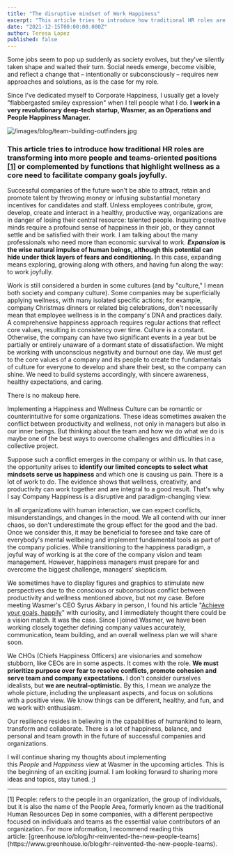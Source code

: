 ```yaml
---
title: "The disruptive mindset of Work Happiness"
excerpt: "This article tries to introduce how traditional HR roles are transforming into more people and teams-oriented positions or complemented by functions that highlight wellness as a core need to facilitate company goals joyfully."
date: "2021-12-15T00:00:00.000Z"
author: Teresa Lopez
published: false
---
```


Some jobs seem to pop up suddenly as society evolves, but they've silently taken shape and waited their turn. Social needs emerge, become visible, and reflect a change that – intentionally or subconsciously – requires new approaches and solutions, as is the case for my role.

Since I've dedicated myself to Corporate Happiness, I usually get a lovely "flabbergasted smiley expression" when I tell people what I do. **I work in a very revolutionary deep-tech startup, Wasmer, as an Operations and People Happiness Manager.**

![/images/blog/team-building-outfinders.jpg](/images/blog/team-building-outfinders.jpg)

### **This article tries to introduce how traditional HR roles are transforming into more people and teams-oriented positions [[1]](#people) or complemented by functions that highlight wellness as a core need to facilitate company goals joyfully.**

Successful companies of the future won't be able to attract, retain and promote talent by throwing money or infusing substantial monetary incentives for candidates and staff. Unless employees contribute, grow, develop, create and interact in a healthy, productive way, organizations are in danger of losing their central resource: talented people. Inquiring creative minds require a profound sense of happiness in their job, or they cannot settle and be satisfied with their work. I am talking about the many professionals who need more than economic survival to work. ***Expansion* is the wise natural impulse of human beings, although this potential can hide under thick layers of fears and conditioning.** In this case, expanding means exploring, growing along with others, and having fun along the way: to work joyfully.

Work is still considered a burden in some cultures (and by "culture," I mean both society and company culture). Some companies may be superficially applying wellness, with many isolated specific actions; for example, company Christmas dinners or related big celebrations, don't necessarily mean that employee wellness is in the company's DNA and practices daily. A comprehensive happiness approach requires regular actions that reflect core values, resulting in consistency over time. Culture is a constant. Otherwise, the company can have two significant events in a year but be partially or entirely unaware of a dormant state of dissatisfaction. We might be working with unconscious negativity and burnout one day. We must get to the core values of a company and its people to create the fundamentals of culture for everyone to develop and share their best, so the company can shine. We need to build systems accordingly, with sincere awareness, healthy expectations, and caring.

There is no makeup here.

Implementing a Happiness and Wellness Culture can be romantic or counterintuitive for some organizations. These ideas sometimes awaken the conflict between productivity and wellness, not only in managers but also in our inner beings. But thinking about the team and how we do what we do is maybe one of the best ways to overcome challenges and difficulties in a collective project.

Suppose such a conflict emerges in the company or within us. In that case, the opportunity arises to **identify our limited concepts to select what mindsets serve us happiness** and which one is causing us pain. There is a lot of work to do. The evidence shows that wellness, creativity, and productivity can work together and are integral to a good result. That's why I say Company Happiness is a disruptive and paradigm-changing view.

In all organizations with human interaction, we can expect conflicts, misunderstandings, and changes in the mood. We all contend with our inner chaos, so don't underestimate the group effect for the good and the bad.  Once we consider this, it may be beneficial to foresee and take care of everybody's mental wellbeing and implement fundamental tools as part of the company policies. While transitioning to the happiness paradigm, a joyful way of working is at the core of the company vision and team management. However, happiness managers must prepare for and overcome the biggest challenge,  managers' skepticism.

We sometimes have to display figures and graphics to stimulate new perspectives due to the conscious or subconscious conflict between productivity and wellness mentioned above, but not my case. Before meeting Wasmer's CEO Syrus Akbary in person, I found his article "[Achieve your goals, happily](https://syrusakbary.medium.com/achieve-your-goals-happily-e2f82663bda)" with curiosity, and I immediately thought there could be a vision match. It was the case. Since I joined Wasmer, we have been working closely together defining company values accurately, communication, team building, and an overall wellness plan we will share soon.

We CHOs (Chiefs Happiness Officers) are visionaries and somehow stubborn, like CEOs are in some aspects. It comes with the role. **We must prioritize purpose over fear to resolve conflicts, promote cohesion and serve team and company expectations.** I don't consider ourselves idealists, but **we are neutral-optimistic.** By this, I mean we analyze the whole picture, including the unpleasant aspects, and focus on solutions with a positive view. We know things can be different, healthy, and fun, and we work with enthusiasm.

Our resilience resides in believing in the capabilities of humankind to learn, transform and collaborate. There is a lot of happiness, balance, and personal and team growth in the future of successful companies and organizations.

I will continue sharing my thoughts about implementing this *People* and *Happiness* view at Wasmer in the upcoming articles. This is the beginning of an exciting journal. I am looking forward to sharing more ideas and topics, stay tuned. ;)

-----

<div id="people">
  [1] People: refers to the people in an organization, the group of individuals, but it is also the name of the People Area, formerly known as the traditional Human Resources Dep in some companies, with a different perspective focused on individuals and teams as the essential value contributors of an organization. For more information, I recommend reading this article: [greenhouse.io/blog/hr-reinvented-the-new-people-teams](https://www.greenhouse.io/blog/hr-reinvented-the-new-people-teams).
</div>
